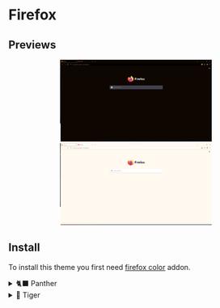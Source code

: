 # Firefox
## Previews
<div align="center">
<img src="assets/panther-firefox.webp" width="300">
<img src="assets/tiger-firefox.webp" width="300">
</div>

## Install
To install this theme you first need [firefox color](https://addons.mozilla.org/en-US/firefox/addon/firefox-color/) addon.

<details>
<summary>🐈‍⬛ Panther</summary>

- [🍌 Banana](https://color.firefox.com/?theme=XQAAAAJ2AwAAAAAAAABBqYhm849SCicxcUSs1XcGHf3p79EhVPTq1Tu1dza2MRZtx4Ndce8GU3lNlyF0QR4SCMDHj7Fk2Zieqszmq4ZVB49FvI6A1qVzFt0ln8FzuYY6zNCTf12m_34k-JDsGC9U-pXoOVgKledZjFBJnSr0I_2tnfBXsgt-g1uknUadv2EgaH3avU1_LEC6sFk4cvcXGwSqnjioNagviN7z9dGyGye_1uyW7Ua5-B3AO8C2uaaSjXlUGLCp09qwMf7ctndt-cmSN6Q2mWY4lWSamv92miUWiDwAUDa1pNnKKRTepNQHCMVxSe9RSrC26SD_3Pjrwp2RE-k2ZyfdOJqnN9nvQjNk-td5QW1aCiIoR7FB3Nj7B_UP76jWRvebmw1gyRRsRsNSBgy_Xg1IM1BkjKpdrCGPwQHSiHALvXaeVzTTcJxdURrASL6f5bxyaMsvKenphVioz0Z0Bf_p1g7G)

- [🍒 Cherry](https://color.firefox.com/?theme=XQAAAAJ2AwAAAAAAAABBqYhm849SCicxcUSs1XcGHf3p79EhVPTq1Tu1dza2MRZtx4Ndce8GU3lNlyF0OXjlqAodoLPkHsTX7h_n0-kntoxRQIEerxF46dyQE42ZKZMTcGqyXHmapWTFMkUWdE0LWScSJ87x0e80jG1TGa_9wjhJNCh4R1VpyVc2tsuNk3-kw5Xzd0cQQaf5aPk_5vYSnrJcJniB7-gpPmD-RUpgFNAG__0rQjosM750QJQwL2PguEHhiaaQBOjomCz8YR0GU29Yta1IiJafc2DTNhKx6LTPh9-84SwjyVfUaZmDfmoJLX-dVUSBDtEH8Z7G-aFrDfOyQksiMGs6Ulg3nfGmNILK0AUcH9WUKr-l8MrcSM4XQlq5edpEaAzkSzBpe3-mqVGOIMjouWM5aCL_rhTbUQS1W82yfIm2Pz_MfvXGppzIfFEAQLAaucLDo-XsCLF-JDAcvpZB3vH7mXb4)

- [🫐 Blueberry](https://color.firefox.com/?theme=XQAAAAKBAwAAAAAAAABBqYhm849SCicxcUSs1XcGHf3p79EhVPTq1Tu1dza2MRZtx4Ndce8GU3lBlZmVkOMfJtRiyInuARm4NuZqDWQZIRHAbVq4XerlL2Hj0uhQTZbe_DB4oBHiLeinZ5WFBE-5xhwwk_-B8vXluc4rF9NlY1_NrJNUJGwcJHhh5Co7fNK7VlcpEMfP2sXfSyRF4dkF5yRbAzA_jfBkf2HuxkUyTybCv6wOCbrXthVFsNRYH41Erxz6YfzugXrQOR1sIwGcuiDvklTG0VFmRv3ufciTDEzlQNQvmCiQ1nZlmVy8V52TTZe0Uz0VpxsE6YUwUnSN0WOu41Y8ChJYj7cFvn3e-FbhSSOTq1cKzo7DMI7WJcj1NFnYcs2w1eyI-7q8vR3LIaDUCDfIGuzHOmgNjBeSE7vsBHZUB7GyoBep-8LszThr1W4z8J1Tp1dKaINcEXIQxr-neZpvVt2LZl_9rvo4)

- [🥝 Kiwi](https://color.firefox.com/?theme=XQAAAAKBAwAAAAAAAABBqYhm849SCicxcUSs1XcGHf3p79EhVPTq1Tu1dza2MRZtx4Ndce8GU3lDL2gRA-JnW0QejoVurK5N2ZQzaKMASUs8u9VEjqAbxNKhxKwzXyKYbSPsmhBzXtAZZe60MD7m59nDipfYFc2jD3cBHGzcVyt6ggxA9WSgxty5diY3gPZQ185M2XfMjh3U7uD1wDHW3tLml-C3xTqOlnG5MIsZ7ZU7m1-aSKXrXbE43TVRMsRgOFB_BR1r4ZUOYZb09hoUoKQ_NNVG_JZcKnwKaL6Andsy_4qDtRzvDx_x4qZjZ_11FnONyNQ2T4ZdYieZXubYa-SuG3nP-nZm-8fZ9LvqXYD1NVFvXIx7pthd589_HEVdIcpCNg_co1ckpG36FLmsH_uuoeXacwj_mIfDoOtA2qChLhayajnRbSWII8wszzMdR7iPP7fW-mRmsYSJEhPVQxTWHlou5Y_Mu3_84ufP)

- [🍇 Grape](https://color.firefox.com/?theme=XQAAAAKBAwAAAAAAAABBqYhm849SCicxcUSs1XcGHf3p79EhVPTq1Tu1dza2MRZtx4Ndce8GU3lNlyF0PCtksxYLsGUYj6SXHKqJhWpQ65OJERLsTWMOT44gk0ZcD0wnVaKEGJvQuVxH061mr4R6ArGekxuXgQKdLozGZP77aBD-GjBCYphawNUg9KgiPmFnlTKIzqQLfFradMMgqj2N9teK6VitarKE1DFkLZkZhepWLq0FTLik_IZt0gyJjtdggCLoeS-IgOL_p-YSGALoIOqNhmk0bVCyO_ek7fPN5AjCwAoRQ2ko7r0X7esG-m2f_NPFOsmC0yY89nDATb-qBGkBPcCCMdEVKWfV9atrH0LkOCm-Dh1iwWGbPF6Wqr7JFk7KvA7mCkskgRuvYJlsXaB98Zv9lWI6b47n3RCwg_L7qFQtjlGBTGEHJxlW3HYPlO_jiWe9BIN4eOlS_HDCSdMYPmmpa7P_5FLfnQ)

- [🍊 Tangerine](https://color.firefox.com/?theme=XQAAAAJ2AwAAAAAAAABBqYhm849SCicxcUSs1XcGHf3p79EhVPTq1Tu1dza2MRZtx4Ndce8GU3lNlyF0POOHZPimp99QmirvHQUUpyup91c6-nVuei9QYCGY9sRokamxuON5uYBvhJydYyY-qV2W1LtKy-Q5zc5_RcFGcvl1wDJIkc63kVbkQFrmlx_w3O2RG2vl8qQX3pqC7VT8cWQIEcAAz03IPqRgsQK9lK_SLw5l1ZDKlzOK5DFsFPyl8b9NYANwkDcCuWStt3im7wLf-0ILe2dr9dMgfUodL3npXuVtJYlUxuXYWq11sWQo-hEN14szdsxfN-tp9h3OVvrTM2_d3rcUSam2zH7-EFnoPdnmwdu9-PlOEO3MqWsEz5JPMRmCFanQOM6aLX3x0K_Ajhd8CHgnXmciFBjGWvbcARXyBSt-B1Zm-Loh4lZD_-LisVjTkJojQWpuiM1sZl7CR0df7pc7bf_v8xGZ)
</details>

<details>
<summary>🐯 Tiger</summary>

- [🍌 Banana](https://color.firefox.com/?theme=XQAAAAKAAwAAAAAAAABBqYhm849SCicxcUSs1XcGHf3p79EhVQAo8GHaa77G3Xoow5OgYICBJ-_7DI7j5pMtxGqmdG7irAV9Wbb3tT8POT0kpK_zvVzi2V3GRcs1A_xiPhEkamht9yQSsWD11soxnP8T8vUgWoArmdrjLZlb93wd3f8kJdGi0DxzWM9cGLInbKMap8SDN9IoiOHF9vOJXsSYMxJoGH4THPvgjfDVGVZ472BctKhzKcYyIQOuYyggOYyqJXkja9tNP-shV2b_plF6s1JMdZmmYvjQWN3SDv7JTWFVHlSzYOaSM3fR4JVfiGlYCSiuOYqq31EU22sbuLRHlj7QkjDPT-4iHECjPWuY2zlpCCmUa14KiNXPKgU4TywGZ_C7JxRe78wuDpymvOBalpITJCa7xCOWwWe2APaKCMskjFiYYiriNHVB-QIinPI4RYRMEXCkIcMySdFkEWKyEhv-NXFz)

- [🍒 Cherry](https://color.firefox.com/?theme=XQAAAAKAAwAAAAAAAABBqYhm849SCicxcUSs1XcGHf3p79EhVQAo8GHaa77G3Xoow5OgYICBJ-_7DI99yHGjMUYl-MpOVwIrRJsOzsYuEIGQfuBQbERVYrFK2GHCm8QxPfOSDsIXnPJyxq2w11mvciUzgZi38LckLSvBdfgd-UKp-bas4nJv1Es_3pBH1uWKRaow8yOFTA5CAQphO7yScPxbgPi0AWiR73oAnThsqiI2ilXg78vE2xvpvXqd09FyTAWV8oKbnCdrUX4HNWiWIC8lb3zb3XuY32bZTmuupUNypv7Oj6s1XShyquVu4FU0_OBZR4cmyBUCLFu-RhEhmvd8mFFTxr1WZ7ecVYtGbgpPLLrO2Wlq2I3W2T_e04NnCX6leO0uBBa2wsanVmJ61H1BG8lOIjHKENFNxil6Y-wNMOnlnVytJtvfYG8geShh9oL0wQuYEJR5hUriWREiHV6gqQn_7afLWQ)

- [🫐 Blueberry](https://color.firefox.com/?theme=XQAAAAKLAwAAAAAAAABBqYhm849SCicxcUSs1XcGHf3p79EhVQAo8GHaa77G3Xoow5OgYICBJ-_62T1BESYS7w-DuHsle5zgqGk8Z4DLtYxUIaHJEGlA3D-nqxkhVD71Aa_yUYyrZGUzd2an9bnuhHTR6BgJMcwTI3PyDZczNZratggyPGKgBn9jYBEKzI3Z17xGwkxRwhoq8DdpvGEzsn-RKv4982LX-PpA-UwFuh2KkDoLbUC7ou0BXXtnwFNECglzXUxGZFaGJetaQI_DvsxJJf5vZpw-6TsQMf-vDq-9uiLK8NqQfLKR7wNxZB5nvXgcM2VxETpMUrNY79gTR6DYnW7Q7Dm7ZAYbiGmfj7g_ULuXi0KUdqtZGvbjZtWPr6h5OHMHc805M0HjpnrlKXT39RCFqGdJC3jZ3x4yug31wl9sJs5PMz2-V2CFgxsfpPSV2hWXsvi0weBMrGw0FFoTDhb_mvm60w)

- [🍇 Grape](https://color.firefox.com/?theme=XQAAAAJ1AwAAAAAAAABBqYhm849SCicxcUSs1XcGHf3p79EhVQAo8GHaa77G3Xoow5OgYICBJ-_62UCvrZa7fKeFOP5dThDdbkPXDREKATriMtbleNKqzfZLFuxEI68gu3vNAmt3Z4u6CZMhA906aD2GA_An1ZFrI8klUUQtba4iLpNvjbg-BJGOcXxKfSe4OBnAfNX7vX6gMDyygRW8zPxAEPekBmaqmmevW1dRm03TWRPJb3etFUZt5-OVTFYOC_EZ8XLmUhmA_-Q713oK_hZTQlGpYLR-ec9H_0PLQlIiD-nxj27gw-JEdmefx77nmkxZRXo4jLC0wAdj7gC26sYTjExd8uQi0yogpRY8EVMc7IMfBJrex6fgZO6xYKVLxfL_jMJkHkDlLPLuMy-yUUUbcHcIRMmbDzpJ5yMbk1VubZxLbUL-E_MS7wRW2z50G48cdaKe_m4l_ZZVpfdgiWn97kOs)

- [🥝 Kiwi](https://color.firefox.com/?theme=XQAAAAKAAwAAAAAAAABBqYhm849SCicxcUSs1XcGHf3p79EhVQAo8GHaa77G3Xoow5OgYICBJ-_62T7tPXGNdxK9UGe2E7v7rqhxmSmNjLnvpmxXZC5CLd3XJ40b4OdyaMbi-l0Lo7H8wEjltSYae6u-af_K2I0rj8t-foW11YRAhzeksspZJDun_TYt8qeecLRpi-bOOyvX82dk1FI-ZazTfZaP-4kIy5_O22EivREj_H5sM03zivXSlquJ66GiogZ2rqSk84Ilk-dhgTDtV9MVpgQky_7M7_Ll9ER5lHhJ_Hsug2kFRNPDpiXeKDKujr0GC3znYt3p1qvjL36gzfnBn20HPjEBzVJsldcdmYKb7u7P6NfZtgbc30o1kfQeR_nyRkhLo2HLMpapMtvQ8WIIszdlZnXkBy9cEI48Ue8Ti0IThnl9Hn0hIxrxek-j51meFAphHtNmxbrlQ5pIvxADn_-uLW_B)


- [🍊 Tangerine](https://color.firefox.com/?theme=XQAAAAKAAwAAAAAAAABBqYhm849SCicxcUSs1XcGHf3p79EhVQAo8GHaa77G3Xoow5OgYICBJ-_7DJAkgEPKDSAcGA-c4gfBgZYZUplM09Ax1ezukUOwTg0sjJcwYBdEbita9vSXBG_9PCnhd_Sw4Y93Mgy8MDymKCg2pKKjlczZcMfOlcnyDd1Ydojd-F1yzpJNJPaPdyvA3qOpZd7WAUUDNMH33z1WXO2KagykQxVJOVp7A4oPo0rW4QJycaMVZ8K57xlf2iG6PiGJkI8jG6ccbs7wB2APnlQifedn4ZKKd0r71DQu7fxFFbmdKnJeI0ub0KwoCPGBuOiVl2gvPadkg0Zx2AaDUhnjb71iFjxlnAFO3vAsjz-olewcr8znAnaD6uR4Y-evPlR6AkywKsSuRogS9GCs80GSC2_5ioCv5fS1ECFzsImswJP0CdAkPvnMKJO2gh905K1TfDv3zeVqVwP-1X6y)
</details>